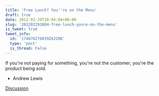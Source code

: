 ```yaml
---
title: 'Free Lunch? You''re on the Menu'
draft: true
date: 2012-02-29T10:04:04+00:00
slug: '201202291004-free-lunch-youre-on-the-menu'
is_tweet: true
tweet_info:
  id: '174676276039262208'
  type: 'post'
  is_thread: False
---
```




If you're not paying for something, you're not the customer; you're the product being sold.
- Andrew Lewis

[Discussion](https://x.com/sytelus/status/174676276039262208)
